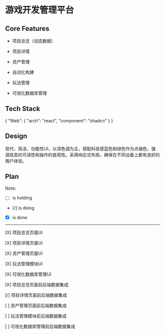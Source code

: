 # 游戏开发管理平台

## Core Features

- 项目总览（动态数据）

- 项目详情

- 资产管理

- 自动化构建

- 玩法管理

- 可视化数据库管理

## Tech Stack

{
  "Web": {
    "arch": "react",
    "component": "shadcn"
  }
}

## Design

现代、简洁、功能性UI，以深色调为主，搭配科技感蓝色和绿色作为点缀色，强调信息的可读性和操作的直观性。采用响应式布局，确保在不同设备上都有良好的用户体验。

## Plan

Note: 

- [ ] is holding
- [/] is doing
- [X] is done

---

[X] 项目总览页面UI

[X] 项目详情页面UI

[X] 资产管理页面UI

[X] 玩法管理模块UI

[X] 可视化数据库管理UI

[X] 项目总览页面前后端数据集成

[/] 项目详情页面前后端数据集成

[ ] 资产管理页面前后端数据集成

[ ] 玩法管理模块前后端数据集成

[ ] 可视化数据库管理前后端数据集成
